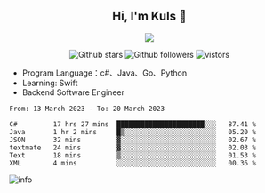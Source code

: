 <h2 align="center"> Hi, I'm Kuls 👋 </h2>
<p align="center">
    <p align="center">
        <img src=" https://avatars.githubusercontent.com/u/42165104?s=460&u=5c7fbf0bce7d4b38a15a44676e6f64b529e47598&v=4"/>
    </p>
    <p align="center">
      <img src="https://img.shields.io/github/stars/hellokuls?style=social" alt="Github stars" />
      <img src="https://img.shields.io/github/followers/hellokuls?style=social" alt="Github followers" />
      <img src="https://visitor-badge.glitch.me/badge?page_id=hellokuls.readme" alt="vistors" />
    </p>
</p>

- Program Language：c#、Java、Go、Python
- Learning: Swift
- Backend Software Engineer

<!--START_SECTION:waka-->

```text
From: 13 March 2023 - To: 20 March 2023

C#         17 hrs 27 mins  ██████████████████████░░░   87.41 %
Java       1 hr 2 mins     █▒░░░░░░░░░░░░░░░░░░░░░░░   05.20 %
JSON       32 mins         ▓░░░░░░░░░░░░░░░░░░░░░░░░   02.67 %
textmate   24 mins         ▓░░░░░░░░░░░░░░░░░░░░░░░░   02.03 %
Text       18 mins         ▒░░░░░░░░░░░░░░░░░░░░░░░░   01.53 %
XML        4 mins          ░░░░░░░░░░░░░░░░░░░░░░░░░   00.36 %
```

<!--END_SECTION:waka-->

![info](https://github-readme-stats.vercel.app/api?username=hellokuls&show_icons=true&count_private=true&hide=prs&theme=default_repocard)


